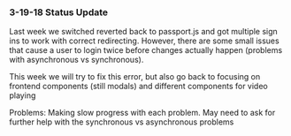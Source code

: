 ### 3-19-18 Status Update

Last week we switched reverted back to passport.js and got multiple sign ins to work with correct redirecting. However, there are some small issues that cause a user to login twice before changes actually happen (problems with asynchronous vs synchronous).

This week we will try to fix this error, but also go back to focusing on frontend components (still modals) and different components for video playing

Problems: Making slow progress with each problem. May need to ask for further help with the synchronous vs asynchronous problems
